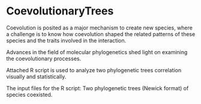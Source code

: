# CoevolutionaryTrees
Coevolution is posited as a major mechanism to create new species, where a challenge is to know how coevolution shaped the related patterns of these species and the traits involved in the interaction. 

Advances in the field of molecular phylogenetics shed light on examining the coevolutionary processes. 

Attached R script is used to analyze two phylogenetic trees correlation visually and statistically. 

The input files for the R script: 
Two phylogenetic trees (Newick format) of species coexisted. 
  

